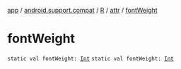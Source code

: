 [app](../../../index.md) / [android.support.compat](../../index.md) / [R](../index.md) / [attr](index.md) / [fontWeight](.)

# fontWeight

`static val fontWeight: `[`Int`](https://kotlinlang.org/api/latest/jvm/stdlib/kotlin/-int/index.html)
`static val fontWeight: `[`Int`](https://kotlinlang.org/api/latest/jvm/stdlib/kotlin/-int/index.html)